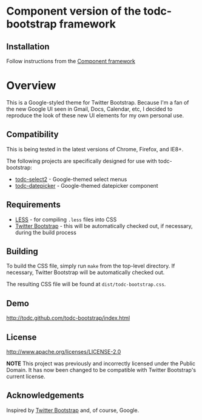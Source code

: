 # Component version of the todc-bootstrap framework

## Installation

Follow instructions from the [Component framework](https://github.com/component)

# Overview #

This is a Google-styled theme for Twitter Bootstrap. Because I'm a fan of the new Google UI seen in Gmail, Docs, Calendar, etc, I decided to reproduce
the look of these new UI elements for my own personal use.

## Compatibility ##

This is being tested in the latest versions of Chrome, Firefox, and IE8+.

The following projects are specifically designed for use with todc-bootstrap:

* [todc-select2](http://github.com/todc/todc-select2) - Google-themed select menus
* [todc-datepicker](http://github.com/todc/todc-datepicker) - Google-themed datepicker component

## Requirements ##

* [LESS](http://lesscss.org) - for compiling `.less` files into CSS
* [Twitter Bootstrap](http://github.com/twitter/bootstrap) - this will be automatically checked out, if necessary, during the build process


## Building ##

To build the CSS file, simply run `make` from the top-level directory. If necessary, Twitter Bootstrap will be automatically checked out.

The resulting CSS file will be found at `dist/todc-bootstrap.css`.


## Demo ##

http://todc.github.com/todc-bootstrap/index.html


## License ##

http://www.apache.org/licenses/LICENSE-2.0

**NOTE** This project was previously and incorrectly licensed under the Public Domain. It has now been changed to be compatible with Twitter Bootstrap's current license.


## Acknowledgements ##

Inspired by [Twitter Bootstrap](http://twitter.github.com/bootstrap/) and, of course, Google.
